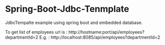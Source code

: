 # Spring-Boot-Jdbc-Tenmplate

JdbcTempalte example using spring boot and embedded database. 

To get list of employees url is : http://hostname:port/api/employees?departmentId=2
	E.g. : http://localhost:8085/api/employees?departmentId=2